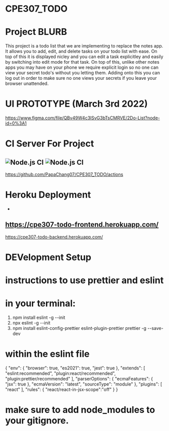 # CPE307_TODO
# Project BLURB
This project is a todo list that we are implementing to replace the notes app. It allows you to add, edit, and delete tasks on your todo list with ease.
On top of this it is displayed nicley and you can edit a task explicitley and easily by switching into edit mode for that task. On top of this, unlike other notes apps you may have on your phone we require explicit login so no one can view your secret todo's without you letting them. Adding onto this you can log out in order to make sure no one views your secrets if you leave your browser unattended. 
# UI PROTOTYPE (March 3rd 2022)
https://www.figma.com/file/QBv49W4c3lSvG3bTsCMRVE/2Do-List?node-id=0%3A1

# CI Server For Project
![Node.js CI](https://github.com/PapaChang07/CPE307_TODO/actions/workflows/backend.yml/badge.svg)
![Node.js CI](https://github.com/PapaChang07/CPE307_TODO/actions/workflows/frontend.yml/badge.svg)
---
https://github.com/PapaChang07/CPE307_TODO/actions
# Heroku Deployment
-
https://cpe307-todo-frontend.herokuapp.com/
-
https://cpe307-todo-backend.herokuapp.com/

# DEVelopment Setup


# instructions to use prettier and eslint

# in your terminal:
1. npm install eslint -g --init
2. npx eslint -g --init
3. npm install eslint-config-prettier eslint-plugin-prettier prettier -g --save-dev

# within the eslint file
{
    "env": {
        "browser": true,
        "es2021": true,
        "jest": true
    },
    "extends": [
        "eslint:recommended",
        "plugin:react/recommended",
        "plugin:prettier/recommended"
    ],
    "parserOptions": {
        "ecmaFeatures": {
            "jsx": true
        },
        "ecmaVersion": "latest",
        "sourceType": "module"
    },
    "plugins": [
        "react"
    ],
    "rules": {
        "react/react-in-jsx-scope":"off"
    }
}

# make sure to add node_modules to your gitignore.

